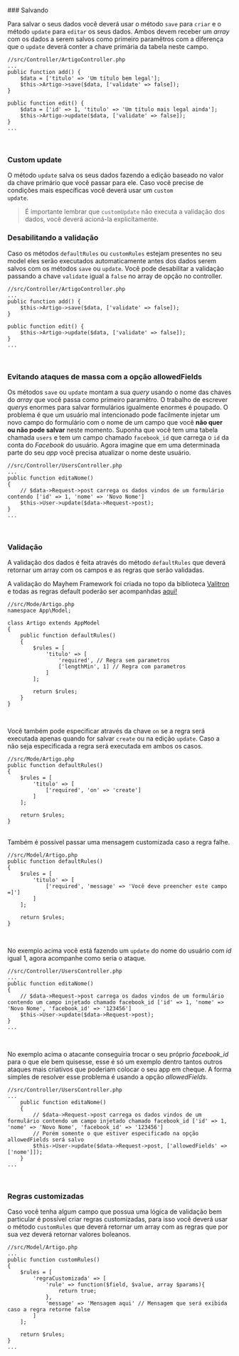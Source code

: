 <br>
### Salvando

Para salvar o seus dados você deverá usar o método <code>save</code> para <code>criar</code> e o método <code>update</code> para <code>editar</code> os seus dados. Ambos devem receber um <em>array</em> com os dados a serem salvos como primeiro paramêtros com a diferença que o <code>update</code> deverá conter a chave primária da tabela neste campo.

	//src/Controller/ArtigoController.php
	...
	public function add() {
		$data = ['titulo' => 'Um título bem legal'];
		$this->Artigo->save($data, ['validate' => false]);
	}

	public function edit() {
		$data = ['id' => 1, 'titulo' => 'Um título mais legal ainda'];
		$this->Artigo->update($data, ['validate' => false]);
	}
	...
<br>

### Custom update
O método <code>update</code> salva os seus dados fazendo a edição baseado no valor da chave primário que você passar para ele. Caso você precise de condições mais específicas você deverá usar um <code>custom update</code>.

> É importante lembrar que <code>customUpdate</code> não executa a validação dos dados, você deverá acioná-la explicitamente.

### Desabilitando a validação

Caso os métodos <code>defaultRules</code> ou <code>customRules</code> estejam presentes no seu model eles serão executados automaticamente antes dos dados serem salvos com os métodos <code>save</code> ou <code>update</code>. Você pode desabilitar a validação passando a chave <code>validate</code> igual a <code>false</code> no array de opção no controller.

	//src/Controller/ArtigoController.php
	...
	public function add() {
		$this->Artigo->save($data, ['validate' => false]);
	}

	public function edit() {
		$this->Artigo->update($data, ['validate' => false]);
	}
	...

<br>

### Evitando ataques de massa com a opção allowedFields
Os métodos <code>save</code> ou <code>update</code> montam a sua <em>query</em> usando o nome das chaves do <em>array</em> que você passa como primeiro paramêtro. O trabalho de escrever <em>querys</em> enormes para salvar formulários igualmente enormes é poupado. O problema é que um usuário mal intencionado pode facilmente injetar um novo campo do formulário com o nome de um campo que você <strong>não quer ou não pode salvar</strong> neste momento. Suponha que você tem uma tabela chamada <code>users</code> e tem um campo chamado <code>facebook_id</code> que carrega o <code>id</code> da conta do <em>Facebook</em> do usuário. Agora imagine que em uma determinada parte do seu <em>app</em> você precisa atualizar o nome deste usuário.

	//src/Controller/UsersController.php
	...
	public function editaNome()
	{
		// $data->Request->post carrega os dados vindos de um formulário contendo ['id' => 1, 'nome' => 'Novo Nome']
		$this->User->update($data->Request->post);
	}
	...

<br>

### Validação
A validação dos dados é feita através do método <code>defaultRules</code> que deverá retornar um array com os campos e as regras que serão validadas.


A validação do Mayhem Framework foi criada no topo da biblioteca <a href="https://github.com/vlucas/valitron" target="_blank">Valitron</a> e todas as regras default poderão ser acompanhdas <a href="https://github.com/vlucas/valitron#built-in-validation-rules" target="_blank">aqui!</a>

	//src/Mode/Artigo.php
	namespace App\Model;

	class Artigo extends AppModel
	{
		public function defaultRules()
		{
			$rules = [
				'titulo' =>	[
					'required', // Regra sem parametros
					['lengthMin', 1] // Regra com parametros
				]
			];

			return $rules;
		}
	}

<br>

Você também pode especificar através da chave <code>on</code> se a regra será executada apenas quando for salvar <code>create</code> ou na edição <code>update</code>. Caso a não seja especificada a regra será executada em ambos os casos.

	//src/Mode/Artigo.php
	public function defaultRules()
	{
		$rules = [
			'titulo' =>	[
				['required', 'on' => 'create']
			]
		];

		return $rules;
	}

<br>
Também é possível passar uma mensagem customizada caso a regra falhe.

	//src/Model/Artigo.php
	public function defaultRules()
	{
		$rules = [
			'titulo' =>	[
				['required', 'message' => 'Você deve preencher este campo =]']
			]
		];

		return $rules;
	}

<br>

No exemplo acima você está fazendo um <code>update</code> do nome do usuário com <em>id</em> igual 1, agora acompanhe como seria o ataque.

	//src/Controller/UsersController.php
	...
	public function editaNome()
	{
		// $data->Request->post carrega os dados vindos de um formulário contendo um campo injetado chamado facebook_id ['id' => 1, 'nome' => 'Novo Nome', 'facebook_id' => '123456']
		$this->User->update($data->Request->post); 
	}
	...
<br>

No exemplo acima o atacante conseguiria trocar o seu próprio <em>facebook_id</em> para o que ele bem quisesse, esse é só um exemplo dentro tantos outros ataques mais criativos que poderiam colocar o seu app em cheque.
A forma simples de resolver esse problema é usando a opção <em>allowedFields</em>.

	//src/Controller/UsersController.php
	...
		public function editaNome()
		{
			// $data->Request->post carrega os dados vindos de um formulário contendo um campo injetado chamado facebook_id ['id' => 1, 'nome' => 'Novo Nome', 'facebook_id' => '123456']
			// Porém somente o que estiver especificado na opção allowedFields será salvo
			$this->User->update($data->Request->post, ['allowedFields' => ['nome']]);
		}
	...
<br>

### Regras customizadas

Caso você tenha algum campo que possua uma lógica de validação bem particular é possível criar regras customizadas, para isso você deverá usar o método <code>customRules</code> que deverá retornar um array com as regras que por sua vez deverá retornar valores boleanos.

	//src/Model/Artigo.php
	...
	public function customRules()
	{
		$rules = [
			'regraCustomizada' => [
				'rule' => function($field, $value, array $params){
					return true;
				}, 
				'message' => 'Mensagem aqui' // Mensagem que será exibida caso a regra retorne false
			]
		];

		return $rules;
	}
	...